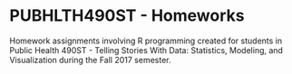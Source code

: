 # PUBHLTH490ST - Homeworks

Homework assignments involving R programming created for students in Public Health 490ST - Telling Stories With Data: Statistics, Modeling, and Visualization during the Fall 2017 semester. 
